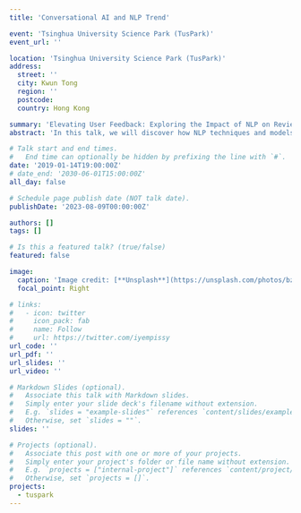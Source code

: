 ```yaml
---
title: 'Conversational AI and NLP Trend'

event: 'Tsinghua University Science Park (TusPark)'
event_url: ''

location: 'Tsinghua University Science Park (TusPark)'
address:
  street: ''
  city: Kwun Tong
  region: ''
  postcode: 
  country: Hong Kong

summary: 'Elevating User Feedback: Exploring the Impact of NLP on Review Helpfulness Prediction.'
abstract: 'In this talk, we will discover how NLP techniques and models are harnessed to unlock the hidden insights within user-generated reviews for the review helpfulness prediction problem. We will explore the advanced algorithms that extract valuable information, sentiment, and context from text data, ultimately aiding in the prediction of review helpfulness. This talk is your gateway to understanding the pivotal role of NLP in Review Helpfulness Prediction and could reshape the way we evaluate and harness user feedback in real-world applications.'

# Talk start and end times.
#   End time can optionally be hidden by prefixing the line with `#`.
date: '2019-01-14T19:00:00Z'
# date_end: '2030-06-01T15:00:00Z'
all_day: false

# Schedule page publish date (NOT talk date).
publishDate: '2023-08-09T00:00:00Z'

authors: []
tags: []

# Is this a featured talk? (true/false)
featured: false

image:
  caption: 'Image credit: [**Unsplash**](https://unsplash.com/photos/bzdhc5b3Bxs)'
  focal_point: Right

# links:
#   - icon: twitter
#     icon_pack: fab
#     name: Follow
#     url: https://twitter.com/iyempissy
url_code: ''
url_pdf: ''
url_slides: ''
url_video: ''

# Markdown Slides (optional).
#   Associate this talk with Markdown slides.
#   Simply enter your slide deck's filename without extension.
#   E.g. `slides = "example-slides"` references `content/slides/example-slides.md`.
#   Otherwise, set `slides = ""`.
slides: ''

# Projects (optional).
#   Associate this post with one or more of your projects.
#   Simply enter your project's folder or file name without extension.
#   E.g. `projects = ["internal-project"]` references `content/project/deep-learning/index.md`.
#   Otherwise, set `projects = []`.
projects:
  - tuspark
---
```

